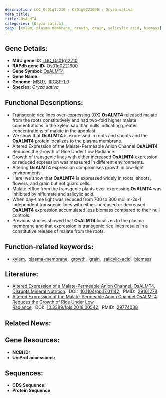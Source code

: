 ```yaml
---
description: LOC_Os01g12210 ; Os01g0221600 ; Oryza sativa
meta_title:
title: OsALMT4
categories: [Oryza sativa]
tags: [xylem, plasma membrane, growth, grain, salicylic acid, biomass]
---
```


## Gene Details:
- **MSU gene ID:** [LOC_Os01g12210](http://rice.uga.edu/cgi-bin/ORF_infopage.cgi?orf=LOC_Os01g12210)  
- **RAPdb gene ID:** [Os01g0221600](https://rapdb.dna.affrc.go.jp/locus/?name=Os01g0221600)  
- **Gene Symbol:** <u>OsALMT4</u>
- **Gene Name:**
- **Genome:**  [MSU7](http://rice.uga.edu/),&nbsp;&nbsp;[IRGSP-1.0](https://rapdb.dna.affrc.go.jp/download/irgsp1.html)
- **Species:** *Oryza sativa*

## Functional Descriptions:
   - Transgenic rice lines over-expressing (OX) **OsALMT4** released malate from the roots constitutively and had two-fold higher malate concentrations in the xylem sap than nulls indicating greater concentrations of malate in the apoplast.
   - We show that **OsALMT4** is expressed in roots and shoots and the **OsALMT4** protein localizes to the plasma membrane.
   - Altered Expression of the Malate-Permeable Anion Channel **OsALMT4** Reduces the Growth of Rice Under Low Radiance.
   - Growth of transgenic lines with either increased **OsALMT4** expression or reduced expression was measured in different environments.
   - Altering **OsALMT4** expression compromises growth in low-light environments.
   - Here, we show that **OsALMT4** is expressed widely in roots, shoots, flowers, and grain but not guard cells.
   - Malate efflux from the transgenic plants over-expressing **OsALMT4** was inhibited by niflumate and salicylic acid.
   - When day-time light was reduced from 700 to 300 <a6><cc>mol m-2s-1 independent transgenic lines with either increased or decreased **OsALMT4** expression accumulated less biomass compared to their null controls.
   - Previous studies showed that **OsALMT4** localizes to the plasma membrane and that expression in transgenic rice lines results in a constitutive release of malate from the roots.

## Function-related keywords:
   - [xylem](/tags/xylem/),&nbsp;&nbsp;[plasma-membrane](/tags/plasma-membrane/),&nbsp;&nbsp;[growth](/tags/growth/),&nbsp;&nbsp;[grain](/tags/grain/),&nbsp;&nbsp;[salicylic-acid](/tags/salicylic-acid/),&nbsp;&nbsp;[biomass](/tags/biomass/)

## Literature:
   - [Altered Expression of a Malate-Permeable Anion Channel, OsALMT4, Disrupts Mineral Nutrition](https://www.doi.org/10.1104/pp.17.01142).&nbsp;&nbsp;DOI:&nbsp;&nbsp;[10.1104/pp.17.01142](https://www.doi.org/10.1104/pp.17.01142);&nbsp;&nbsp;PMID:&nbsp;&nbsp;[29101278](https://pubmed.ncbi.nlm.nih.gov/29101278/)
   - [Altered Expression of the Malate-Permeable Anion Channel OsALMT4 Reduces the Growth of Rice Under Low Radiance](https://www.doi.org/10.3389/fpls.2018.00542).&nbsp;&nbsp;DOI:&nbsp;&nbsp;[10.3389/fpls.2018.00542](https://www.doi.org/10.3389/fpls.2018.00542);&nbsp;&nbsp;PMID:&nbsp;&nbsp;[29774038](https://pubmed.ncbi.nlm.nih.gov/29774038/)

## Related News:

## Gene Resources:
- **NCBI ID:**  []()
- **UniProt accessions:** [](https://www.uniprot.org/uniprotkb//entry)

## Sequences:
- **CDS Sequence:**
- **Protein Sequence:**
